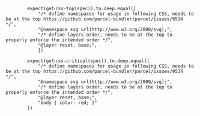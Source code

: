 
			expect(getꓽcssⵧtop(spec)).to.deep.equal([
				"/* define namespaces for usage in following CSS, needs to be at the top https://github.com/parcel-bundler/parcel/issues/9534 */",
				"@namespace svg url(http://www.w3.org/2000/svg);",
				"/* define layers order, needs to be at the top to properly enforce the intended order */",
				"@layer reset, base;",
				])

			expect(getꓽcssⵧcritical(spec)).to.deep.equal([
				"/* define namespaces for usage in following CSS, needs to be at the top https://github.com/parcel-bundler/parcel/issues/9534 */",
				"@namespace svg url(http://www.w3.org/2000/svg);",
				"/* define layers order, needs to be at the top to properly enforce the intended order */",
				"@layer reset, base;",
				"body { color: red; }"
			])
